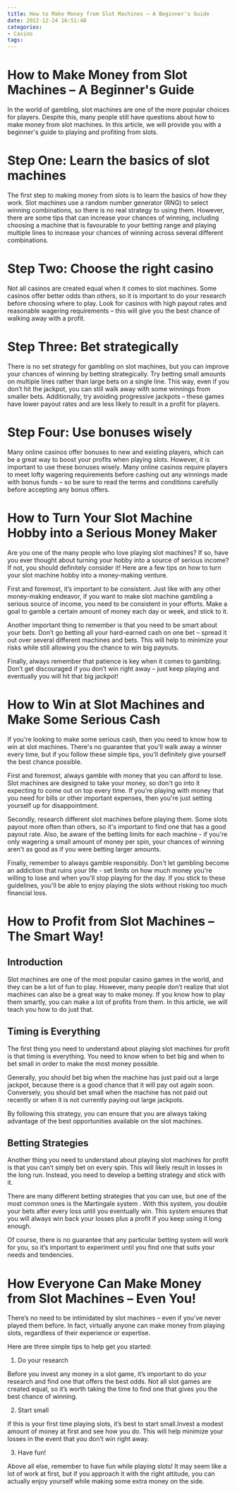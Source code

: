```yaml
---
title: How to Make Money from Slot Machines – A Beginner's Guide
date: 2022-12-24 16:51:48
categories:
- Casino
tags:
---
```



#  How to Make Money from Slot Machines – A Beginner's Guide

In the world of gambling, slot machines are one of the more popular choices for players. Despite this, many people still have questions about how to make money from slot machines. In this article, we will provide you with a beginner's guide to playing and profiting from slots.

# Step One: Learn the basics of slot machines

The first step to making money from slots is to learn the basics of how they work. Slot machines use a random number generator (RNG) to select winning combinations, so there is no real strategy to using them. However, there are some tips that can increase your chances of winning, including choosing a machine that is favourable to your betting range and playing multiple lines to increase your chances of winning across several different combinations.

# Step Two: Choose the right casino

Not all casinos are created equal when it comes to slot machines. Some casinos offer better odds than others, so it is important to do your research before choosing where to play. Look for casinos with high payout rates and reasonable wagering requirements – this will give you the best chance of walking away with a profit.

# Step Three: Bet strategically

There is no set strategy for gambling on slot machines, but you can improve your chances of winning by betting strategically. Try betting small amounts on multiple lines rather than large bets on a single line. This way, even if you don’t hit the jackpot, you can still walk away with some winnings from smaller bets. Additionally, try avoiding progressive jackpots – these games have lower payout rates and are less likely to result in a profit for players.


# Step Four: Use bonuses wisely

Many online casinos offer bonuses to new and existing players, which can be a great way to boost your profits when playing slots. However, it is important to use these bonuses wisely. Many online casinos require players to meet lofty wagering requirements before cashing out any winnings made with bonus funds – so be sure to read the terms and conditions carefully before accepting any bonus offers.

#  How to Turn Your Slot Machine Hobby into a Serious Money Maker

Are you one of the many people who love playing slot machines? If so, have you ever thought about turning your hobby into a source of serious income? If not, you should definitely consider it! Here are a few tips on how to turn your slot machine hobby into a money-making venture.

First and foremost, it’s important to be consistent. Just like with any other money-making endeavor, if you want to make slot machine gambling a serious source of income, you need to be consistent in your efforts. Make a goal to gamble a certain amount of money each day or week, and stick to it.

Another important thing to remember is that you need to be smart about your bets. Don’t go betting all your hard-earned cash on one bet – spread it out over several different machines and bets. This will help to minimize your risks while still allowing you the chance to win big payouts.

Finally, always remember that patience is key when it comes to gambling. Don’t get discouraged if you don’t win right away – just keep playing and eventually you will hit that big jackpot!

#  How to Win at Slot Machines and Make Some Serious Cash

If you're looking to make some serious cash, then you need to know how to win at slot machines. There's no guarantee that you'll walk away a winner every time, but if you follow these simple tips, you'll definitely give yourself the best chance possible.

First and foremost, always gamble with money that you can afford to lose. Slot machines are designed to take your money, so don't go into it expecting to come out on top every time. If you're playing with money that you need for bills or other important expenses, then you're just setting yourself up for disappointment.

Secondly, research different slot machines before playing them. Some slots payout more often than others, so it's important to find one that has a good payout rate. Also, be aware of the betting limits for each machine - if you're only wagering a small amount of money per spin, your chances of winning aren't as good as if you were betting larger amounts.

Finally, remember to always gamble responsibly. Don't let gambling become an addiction that ruins your life - set limits on how much money you're willing to lose and when you'll stop playing for the day. If you stick to these guidelines, you'll be able to enjoy playing the slots without risking too much financial loss.

#  How to Profit from Slot Machines – The Smart Way!

## Introduction

Slot machines are one of the most popular casino games in the world, and they can be a lot of fun to play. However, many people don’t realize that slot machines can also be a great way to make money. If you know how to play them smartly, you can make a lot of profits from them. In this article, we will teach you how to do just that.

## Timing is Everything

The first thing you need to understand about playing slot machines for profit is that timing is everything. You need to know when to bet big and when to bet small in order to make the most money possible.

Generally, you should bet big when the machine has just paid out a large jackpot, because there is a good chance that it will pay out again soon. Conversely, you should bet small when the machine has not paid out recently or when it is not currently paying out large jackpots.

By following this strategy, you can ensure that you are always taking advantage of the best opportunities available on the slot machines.

## Betting Strategies

Another thing you need to understand about playing slot machines for profit is that you can’t simply bet on every spin. This will likely result in losses in the long run. Instead, you need to develop a betting strategy and stick with it.

There are many different betting strategies that you can use, but one of the most common ones is the Martingale system . With this system, you double your bets after every loss until you eventually win. This system ensures that you will always win back your losses plus a profit if you keep using it long enough.

Of course, there is no guarantee that any particular betting system will work for you, so it’s important to experiment until you find one that suits your needs and tendencies.

#  How Everyone Can Make Money from Slot Machines – Even You!

There’s no need to be intimidated by slot machines – even if you’ve never played them before. In fact, virtually anyone can make money from playing slots, regardless of their experience or expertise.

Here are three simple tips to help get you started:

1. Do your research

Before you invest any money in a slot game, it’s important to do your research and find one that offers the best odds. Not all slot games are created equal, so it’s worth taking the time to find one that gives you the best chance of winning.

2. Start small

If this is your first time playing slots, it’s best to start small.Invest a modest amount of money at first and see how you do. This will help minimize your losses in the event that you don’t win right away.

3. Have fun!

Above all else, remember to have fun while playing slots! It may seem like a lot of work at first, but if you approach it with the right attitude, you can actually enjoy yourself while making some extra money on the side.